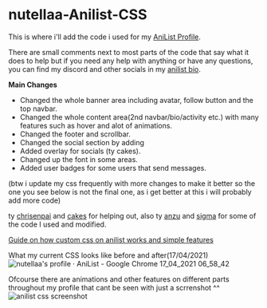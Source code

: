 # nutellaa-Anilist-CSS

This is where i'll add the code i used for my [AniList Profile](https://anilist.co/user/nutellaa/).

There are small comments next to most parts of the code that say what it does to help but if you need any help with anything or have any questions, you can find my discord and other socials in my [anilist bio](https://anilist.co/user/nutellaa/).

**Main Changes**
- Changed the whole banner area including avatar, follow button and the top navbar.
- Changed the whole content area(2nd navbar/bio/activity etc.) with many features such as hover and alot of animations.
- Changed the footer and scrollbar.
- Changed the social section by adding
- Added overlay for socials (ty cakes).
- Changed up the font in some areas.
- Added user badges for some users that send messages.

(btw i update my css frequently with more changes to make it better so the one you see below is not the final one, as i get better at this i will probably add more code)

ty [chrisenpai](https://anilist.co/user/ChriSenpai/) and [cakes](https://anilist.co/user/cakes/) for helping out, also ty [anzu](https://anilist.co/user/Anzu/) and [sigma](https://anilist.co/user/Sigma/) for some of the code I used and modified.

[Guide on how custom css on anilist works and simple features](https://github.com/Kurisu-chan/anilist-css#super-easy-installation-guide)

What my current CSS looks like before and after(17/04/2021)![nutellaa's profile · AniList - Google Chrome 17_04_2021 06_58_42](https://user-images.githubusercontent.com/82683011/115103546-899b8880-9f4a-11eb-8632-d3a4b3e586df.png)

Ofcourse there are animations and other features on different parts throughout my profile that cant be seen with just a scrrenshot ^^
![anilist css screenshot](https://user-images.githubusercontent.com/82683011/115103487-24479780-9f4a-11eb-8fa8-c7cc2652008e.png) 
